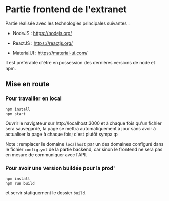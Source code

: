 Partie frontend de l'extranet
=============================

Partie réalisée avec les technologies principales suivantes :

 - NodeJS : https://nodejs.org/

 - ReactJS : https://reactjs.org/

 - MaterialUI : https://material-ui.com/



Il est préférable d'être en possession des dernières versions de node et npm.



## Mise en route

### Pour travailler en local

```sh
npm install
npm start
```

Ouvrir le navigateur sur http://localhost:3000 et à chaque fois qu'un
fichier sera sauvegardé, la page se mettra automatiquement à jour sans avoir
à actualiser la page à chaque fois; c'est plutôt sympa :p

Note : remplacer le domaine `localhost` par un des domaines configuré dans le
fichier `config.yml` de la partie backend, car sinon le frontend ne sera pas
en mesure de communiquer avec l'API.


### Pour avoir une version buildée pour la prod'

```sh
npm install
npm run build
```

et servir statiquement le dossier `build`.
